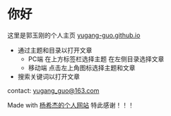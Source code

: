 # 你好

这里是郭玉刚的个人主页 [yugang-guo.github.io](yugang-guo.github.io)

- 通过主题和目录以打开文章
    - PC端 在上方标签栏选择主题 在左侧目录选择文章
    - 移动端 点击左上角图标选择主题和文章
- 搜索关键词以打开文章

contact: yugang_guo@163.com

Made with [杨希杰的个人网站](yang-xijie.github.io) 特此感谢！！！